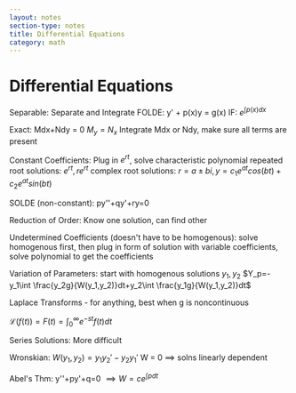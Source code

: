 ```yaml
---
layout: notes
section-type: notes
title: Differential Equations
category: math
---
```


# Differential Equations
Separable: Separate and Integrate
FOLDE: y' + p(x)y = g(x)
IF: $e^{\int{p(x)}dx}$

Exact: Mdx+Ndy = 0 $M_y=N_x$ 
Integrate Mdx or Ndy, make sure all terms are present

Constant Coefficients: 
Plug in $e^{rt}$, solve characteristic polynomial
repeated root solutions: $e^{rt},re^{rt}$
complex root solutions: $r=a\pm bi, y=c_1e^{at} cos(bt)+c_2e^{at} sin(bt)$

SOLDE (non-constant): 
py''+qy'+ry=0

Reduction of Order: Know one solution, can find other

Undetermined Coefficients (doesn't have to be homogenous): solve homogenous first, then plug in form of solution with variable coefficients, solve polynomial to get the coefficients

Variation of Parameters: start with homogenous solutions $y_1,y_2$
$Y_p=-y_1\int \frac{y_2g}{W(y_1,y_2)}dt+y_2\int \frac{y_1g}{W(y_1,y_2)}dt$

Laplace Transforms - for anything, best when g is noncontinuous

$\mathcal{L}(f(t))=F(t)=\int_0^\infty e^{-st}f(t)dt$

Series Solutions: More difficult

Wronskian: $W(y_1 ,y_2)=y_1y _2' -y_2 y_1'$
W = 0 $\implies$ solns linearly dependent

Abel's Thm: y''+py'+q=0 $\implies W=ce^{\int pdt}$